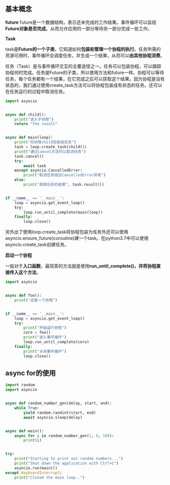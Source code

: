 ## 基本概念
**future**
future是一个数据结构，表示还未完成的工作结果。事件循环可以监视**Future对象是否完成**。从而允许应用的一部分等待另一部分完成一些工作。

**Task**

task是**Future的一个子类**，它知道如何**包装和管理一个协程的执行**。任务所需的资源可用时，事件循环会调度任务，并生成一个结果，从而可以**由其他协程消费**。

任务（Task）是与事件循环交互的主要途径之一。任务可以包装协程，可以跟踪协程何时完成。任务是Future的子类，所以使用方法和future一样。协程可以等待任务，每个任务都有一个结果，在它完成之后可以获取这个结果。因为协程是没有状态的，我们通过使用create_task方法可以将协程包装成有状态的任务。还可以在任务运行的过程中取消任务。

```python
import asyncio


async def child():
    print("进入子协程")
    return "the result"


async def main(loop):
    print("将协程child包装成任务")
    task = loop.create_task(child())
    print("通过cancel方法可以取消任务")
    task.cancel()
    try:
        await task
    except asyncio.CancelledError:
        print("取消任务抛出CancelledError异常")
    else:
        print("获取任务的结果", task.result())


if __name__ == '__main__':
    loop = asyncio.get_event_loop()
    try:
        loop.run_until_complete(main(loop))
    finally:
        loop.close()
```

另外出了使用loop.create_task将协程包装为任务外还可以使用asyncio.ensure_future(coroutine)建一个task。在python3.7中可以使用asyncio.create_task创建任务。


**启动一个协程**

一般对于**入口函数**，最简答的方法就是使用**run_until_complete()，并将协程直接传入这个方法**。

```python
import asyncio


async def foo():
    print("这是一个协程")


if __name__ == '__main__':
    loop = asyncio.get_event_loop()
    try:
        print("开始运行协程")
        coro = foo()
        print("进入事件循环")
        loop.run_until_complete(coro)
    finally:
        print("关闭事件循环")
        loop.close()
```


## async for的使用
```python
import random
import asyncio


async def random_number_gen(delay, start, end):
    while True:
        yield random.randint(start, end)
        await asyncio.sleep(delay)


async def main():
    async for i in random_number_gen(1, 0, 100):
        print(i)


try:
    print("Starting to print out random numbers...")
    print("Shut down the application with Ctrl+C")
    asyncio.run(main())
except KeyboardInterrupt:
    print("Closed the main loop..")
```

